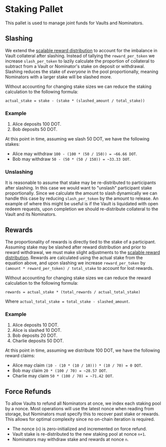 # Staking Pallet

This pallet is used to manage joint funds for Vaults and Nominators.

## Slashing

We extend the [scalable reward distribution](https://solmaz.io/2019/02/24/scalable-reward-changing/) to account for the imbalance in Vault collateral after slashing. Instead of tallying the `reward_per_token` we increase `slash_per_token` to lazily calculate the proportion of collateral to subtract from a Vault or Nominator's stake on deposit or withdrawal. Slashing reduces the stake of *everyone* in the pool proportionally, meaning Nominators with a larger stake will be slashed more.

Without accounting for changing stake sizes we can reduce the staking calculation to the following formula:

```
actual_stake = stake - (stake * (slashed_amount / total_stake))
```

### Example

1. Alice deposits 100 DOT.
2. Bob deposits 50 DOT.

At this point in time, assuming we slash 50 DOT, we have the following stakes:

- Alice may withdraw `100 - (100 * (50 / 150)) = ~66.66 DOT`.
- Bob may withdraw `50 - (50 * (50 / 150)) = ~33.33 DOT`.

### Unslashing

It is reasonable to assume that stake may be re-distributed to participants after slashing. In this case we would want to "unslash" participant stake proportionally. Since we calculate the amount to slash dynamically we can handle this case by reducing `slash_per_token` by the amount to release. An example of where this might be useful is if the Vault is liquidated with open redeem requests, upon completion we should re-distribute collateral to the Vault and its Nominators.

## Rewards

The proportionality of rewards is directly tied to the stake of a participant. Assuming stake may be slashed after reward distribution and prior to reward withdrawal, we must make slight adjustments to the [scalable reward distribution](https://solmaz.io/2019/02/24/scalable-reward-changing/). Rewards are calculated using the actual stake from the equation above, and upon slashing we increase `reward_per_token` by `(amount * reward_per_token) / total_stake` to account for lost rewards. 

Without accounting for changing stake sizes we can reduce the reward calculation to the following formula:

```
rewards = actual_stake * (total_rewards / actual_total_stake)
```

Where `actual_total_stake = total_stake - slashed_amount`.

### Example

1. Alice deposits 10 DOT.
2. Alice is slashed 10 DOT.
2. Bob deposits 20 DOT.
3. Charlie deposits 50 DOT.

At this point in time, assuming we distribute 100 DOT, we have the following reward claims:

- Alice may claim `(10 - (10 * (10 / 10))) * (10 / 70) = 0 DOT`.
- Bob may claim `20 * (100 / 70) = ~28.57 DOT`.
- Charlie may claim `50 * (100 / 70) = ~71.42 DOT`.

## Force Refunds

To allow Vaults to refund all Nominators at once, we index each staking pool by a nonce. Most operations will use the latest nonce when reading from storage, but Nominators must specify this to recover past stake or rewards. This allows for optimal complexity since no on-chain iteration is required.

- The nonce (`n`) is zero-initialized and incremented on force refund.
- Vault stake is re-distributed to the new staking pool at nonce `n+1`.
- Nominators may withdraw stake and rewards at nonce `n`.
